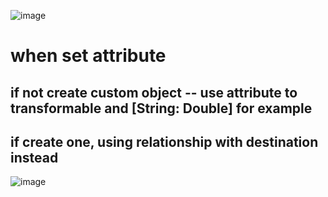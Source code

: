 ![image](https://user-images.githubusercontent.com/81428296/158006720-aa3a8d2c-ed31-4d39-be27-a8cc00227d42.png)

# when set attribute
## if not create custom object -- use attribute to transformable and [String: Double] for example

## if create one, using relationship with destination instead
![image](https://user-images.githubusercontent.com/81428296/158006762-0392a225-d543-4428-8ed6-0d4cc12000bc.png)
